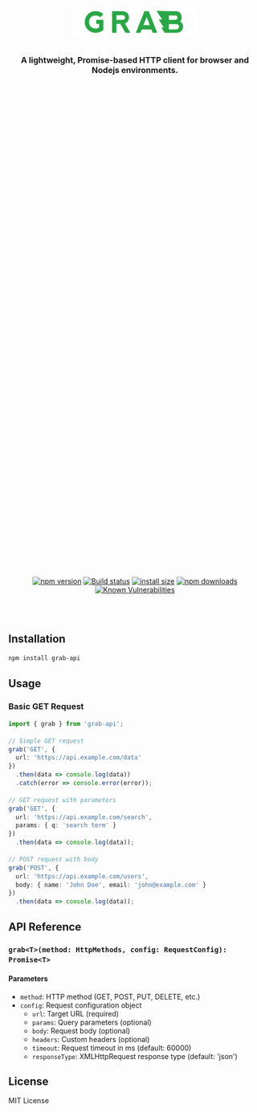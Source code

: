 <br>
<div align="center" style="margin-bottom:1000px;">
  <img src="https://raw.githubusercontent.com/Lawrenceku/assets/refs/heads/main/images/grab-logo.png" alt="Logo" width="250" style="margin-bottom: 15px;"/>
  <p style="font-size: 16px; font-weight: bold; margin-bottom: 25px;">A lightweight, Promise-based HTTP client for browser and Nodejs environments.</p>
</div>

<div align="center">
  
[![npm version](https://img.shields.io/npm/v/grab-api.svg?style=flat-square)](https://www.npmjs.org/package/grab-api)
[![Build status](https://img.shields.io/github/actions/workflow/status/grab-api/grab-api/ci.yml?branch=v1.x&label=CI&logo=github&style=flat-square)](https://github.com/lawrenceku/grab/actions/workflows/ci.yml)
[![install size](https://img.shields.io/badge/dynamic/json?url=https://packagephobia.com/v2/api.json?p=grab-api&query=$.install.pretty&label=install%20size&style=flat-square)](https://packagephobia.now.sh/result?p=grab-api)
[![npm downloads](https://img.shields.io/npm/dm/grab-api.svg?style=flat-square)](https://npm-stat.com/charts.html?package=grab-api)
[![Known Vulnerabilities](https://snyk.io/test/npm/grab-api/badge.svg)](https://snyk.io/test/npm/grab-api)

</div>
<br><br>


## Installation

```bash
npm install grab-api
```

## Usage

### Basic GET Request

```typescript
import { grab } from 'grab-api';

// Simple GET request
grab('GET', { 
  url: 'https://api.example.com/data' 
})
  .then(data => console.log(data))
  .catch(error => console.error(error));

// GET request with parameters
grab('GET', { 
  url: 'https://api.example.com/search',
  params: { q: 'search term' }
})
  .then(data => console.log(data));

// POST request with body
grab('POST', { 
  url: 'https://api.example.com/users',
  body: { name: 'John Doe', email: 'john@example.com' }
})
  .then(data => console.log(data));
```

## API Reference

### `grab<T>(method: HttpMethods, config: RequestConfig): Promise<T>`

#### Parameters
- `method`: HTTP method (GET, POST, PUT, DELETE, etc.)
- `config`: Request configuration object
  - `url`: Target URL (required)
  - `params`: Query parameters (optional)
  - `body`: Request body (optional)
  - `headers`: Custom headers (optional)
  - `timeout`: Request timeout in ms (default: 60000)
  - `responseType`: XMLHttpRequest response type (default: 'json')

## License
MIT License
